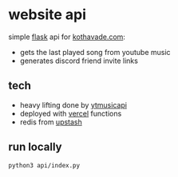 # website api

simple [flask](https://flask.palletsprojects.com/) api for [kothavade.com](https://kothavade.com):
- gets the last played song from youtube music
- generates discord friend invite links

## tech
- heavy lifting done by [ytmusicapi](https://github.com/sigma67/ytmusicapi)
- deployed with [vercel](https://vercel.com) functions
- redis from [upstash](https://upstash.com)

## run locally
```sh
python3 api/index.py
```
